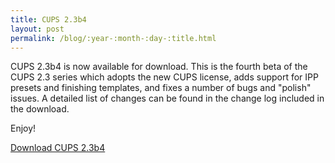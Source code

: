 ```yaml
---
title: CUPS 2.3b4
layout: post
permalink: /blog/:year-:month-:day-:title.html
---
```


CUPS 2.3b4 is now available for download.  This is the fourth beta of the CUPS 2.3 series which adopts the new CUPS license, adds support for IPP presets and finishing templates, and fixes a number of bugs and "polish" issues.  A detailed list of changes can be found in the change log included in the download.

Enjoy!

<a class="btn btn-default" href="https://github.com/apple/cups/releases/tag/v2.3b4"><span class="oi oi-data-transfer-download"></span> Download CUPS 2.3b4</a>
